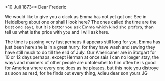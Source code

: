  <10 Juli 1873>*
Dear Frederic

We would like to give you a clock as Emma has not yet got one See in Heidelberg about one or shall I look here? The ones called the time are the best one says, but it is better you ask Emma which kind she prefers, than tell us what is the price with you and I will ask here.

The time is passing very fast perhaps it appears still long for you, 
Emma has just been here she is in a great hurry. for they have wash and sewing they have still much to do till the end of July. Our Americaner are in Stutgart for 10 or 12 days perhaps, except Herman at once sais I can no longer stay, the ways and manners of other people are untolerabel to him often he is good for America where every one does as he pleases, but this note you distroye as soon as read, for he finds out every thing, 
 Adieu dear son
 yours JG

